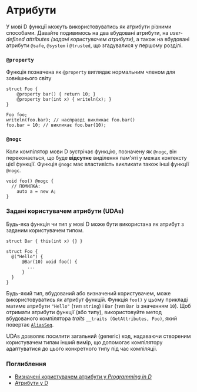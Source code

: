# Атрибути

У мові D функції можуть використовуватись як атрибути різними
способами. Давайте подивимось на два вбудовані атрибути, на *user-defined
attributes (задані користувачем атрибути)*, а також на вбудовані атрибути
`@safe`, `@system` і `@trusted`, що згадувалися у першому розділі.

### `@property`

Функція позначена як `@property` виглядає нормальним членом для
зовнішнього світу

    struct Foo {
        @property bar() { return 10; }
        @property bar(int x) { writeln(x); }
    }
    
    Foo foo;
    writeln(foo.bar); // насправді викликає foo.bar()
    foo.bar = 10; // викликає foo.bar(10);

### `@nogc`

Коли компілятор мови D зустрічає функцію, позначену як `@nogc`,
він переконається, що буде **відсутнє** виділення пам'яті у межах
контексту цієї функції. Функція `@nogc` має властивість викликати
також інші функції `@nogc`.

    void foo() @nogc {
      // ПОМИЛКА:
        auto a = new A;
    }

### Задані користувачем атрибути (UDAs)

Будь-яка функція чи тип у мові D може бути використана як атрибут з
заданим користувачем типом.

    struct Bar { this(int x) {} }
    
    struct Foo {
      @("Hello") {
          @Bar(10) void foo() {
            ...
          }
      }
    }

Будь-який тип, вбудований або визначений користувачем, може використовуватись
як атрибут функцій. Функція `foo()` у цьому прикладі матиме атрибути
`"Hello"` (тип `string`) і `Bar` (тип `Bar` із значенням `10`).
Щоб отримати атрибути функції (або типу), використовуйте метод вбудованого
компілятора *traits* `__traits (GetAttributes, Foo)`, який повертає
[`AliasSeq`](https://dlang.org/phobos/std_meta.html#AliasSeq).

UDAs дозволяє посилити загальний (generic) код, надаваючи створеним
користувачем типам інший вимір, що допомогає компілятору адаптуватися
до цього конкретного типу під час компіляціі.

### Поглиблення

- [Визначені користувачем атрибути у _Programming in D_](http://ddili.org/ders/d.en/uda.html)
- [Атрибути у D](https://dlang.org/spec/attribute.html)
